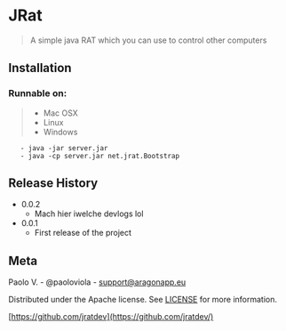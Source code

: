 # JRat
> A simple java RAT which you can use to control other computers

## Installation

### Runnable on:
>  - Mac OSX
>  - Linux
>  - Windows

```
   - java -jar server.jar
   - java -cp server.jar net.jrat.Bootstrap
```

## Release History

* 0.0.2
    * Mach hier iwelche devlogs lol
* 0.0.1
    * First release of the project

## Meta 

Paolo V. - @paoloviola - support@aragonapp.eu

Distributed under the Apache license. See [LICENSE](https://www.apache.org/licenses/LICENSE-2.0) for more information.

[https://github.com/jratdev](https://github.com/jratdev/)
